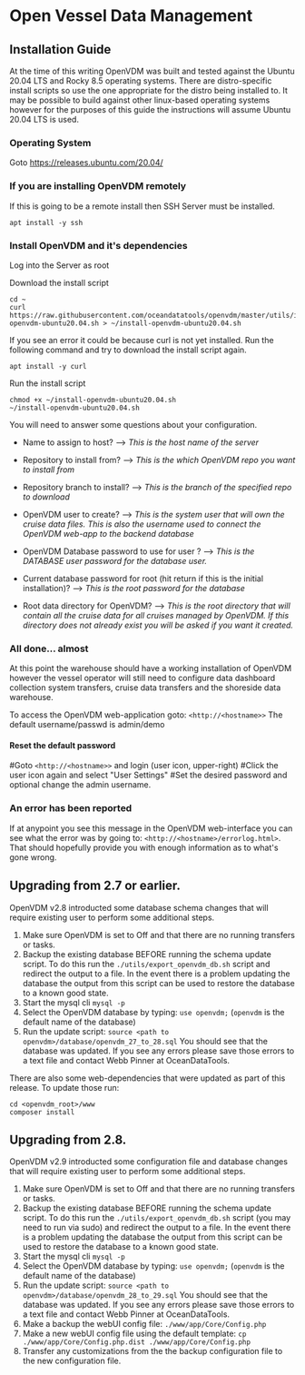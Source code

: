 # Open Vessel Data Management

## Installation Guide
At the time of this writing OpenVDM was built and tested against the Ubuntu 20.04 LTS and Rocky 8.5 operating systems.  There are distro-specific install scripts so use the one appropriate for the distro being installed to.  It may be possible to build against other linux-based operating systems however for the purposes of this guide the instructions will assume Ubuntu 20.04 LTS is used.

### Operating System
Goto <https://releases.ubuntu.com/20.04/>

### If you are installing OpenVDM remotely

If this is going to be a remote install then SSH Server must be installed.
```
apt install -y ssh
```

### Install OpenVDM and it's dependencies
Log into the Server as root

Download the install script
```
cd ~
curl https://raw.githubusercontent.com/oceandatatools/openvdm/master/utils/install-openvdm-ubuntu20.04.sh > ~/install-openvdm-ubuntu20.04.sh
```
If you see an error it could be because curl is not yet installed. Run the following command and try to download the install script again.
```
apt install -y curl
```

Run the install script
```
chmod +x ~/install-openvdm-ubuntu20.04.sh
~/install-openvdm-ubuntu20.04.sh
```

You will need to answer some questions about your configuration.

 - Name to assign to host? --> *This is the host name of the server*

 - Repository to install from? --> *This is the which OpenVDM repo you want to install from*
 
 - Repository branch to install? --> *This is the branch of the specified repo to download*

 - OpenVDM user to create? --> *This is the system user that will own the cruise data files.  This is also the username used to connect the OpenVDM web-app to the backend database*
 
 - OpenVDM Database password to use for user <user>? --> *This is the DATABASE user password for the database user.*

 - Current database password for root (hit return if this is the initial installation)? --> *This is the root password for the database*

 - Root data directory for OpenVDM? --> *This is the root directory that will contain all the cruise data for all cruises managed by OpenVDM. If this directory does not already exist you will be asked if you want it created.*

### All done... almost ###
At this point the warehouse should have a working installation of OpenVDM however the vessel operator will still need to configure data dashboard collection system transfers, cruise data transfers and the shoreside data warehouse.

To access the OpenVDM web-application goto: `<http://<hostname>>`
The default username/passwd is admin/demo

#### Reset the default password
 #Goto `<http://<hostname>>` and login (user icon, upper-right)
 #Click the user icon again and select "User Settings"
 #Set the desired password and optional change the admin username.

### An error has been reported ###
If at anypoint you see this message in the OpenVDM web-interface you can see what the error was by going to: `<http://<hostname>/errorlog.html>`.  That should hopefully provide you with enough information as to what's gone wrong.

## Upgrading from 2.7 or earlier.

OpenVDM v2.8 introducted some database schema changes that will require existing user to perform some additional steps.

1. Make sure OpenVDM is set to Off and that there are no running transfers or tasks.
2. Backup the existing database BEFORE running the schema update script.  To do this run the `./utils/export_openvdm_db.sh` script and redirect the output to a file.  In the event there is a problem updating the database the output from this script can be used to restore the database to a known good state.
3. Start the mysql cli `mysql -p`
4. Select the OpenVDM database by typing: `use openvdm;` (`openvdm` is the default name of the database)
5. Run the update script: `source <path to openvdm>/database/openvdm_27_to_28.sql`  You should see that the database was updated.  If you see any errors please save those errors to a text file and contact Webb Pinner at OceanDataTools.
 
There are also some web-dependencies that were updated as part of this release. To update those run:
```
cd <openvdm_root>/www
composer install
```

## Upgrading from 2.8.

OpenVDM v2.9 introducted some configuration file and database changes that will require existing user to perform some additional steps.

1. Make sure OpenVDM is set to Off and that there are no running transfers or tasks.
2. Backup the existing database BEFORE running the schema update script.  To do this run the `./utils/export_openvdm_db.sh` script (you may need to run via sudo) and redirect the output to a file.  In the event there is a problem updating the database the output from this script can be used to restore the database to a known good state.
3. Start the mysql cli `mysql -p`
4. Select the OpenVDM database by typing: `use openvdm;` (`openvdm` is the default name of the database)
5. Run the update script: `source <path to openvdm>/database/openvdm_28_to_29.sql`  You should see that the database was updated.  If you see any errors please save those errors to a text file and contact Webb Pinner at OceanDataTools.
6. Make a backup the webUI config file: `./www/app/Core/Config.php`
7. Make a new webUI config file using the default template: `cp ./www/app/Core/Config.php.dist ./www/app/Core/Config.php`
8. Transfer any customizations from the the backup configuration file to the new configuration file.

